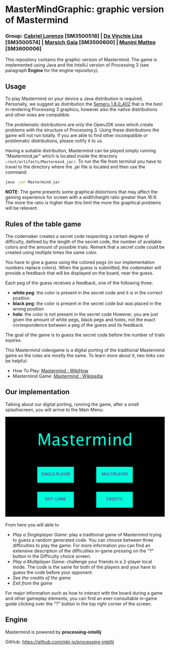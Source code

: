 # MasterMindGraphic: graphic version of Mastermind
### Group: [Cabriel Lorenzo](https://github.com/lcabriel) [SM3500518] | [Da Vinchie Lisa](https://github.com/LisaDaVinchie) [SM3500574] | [Marsich Gaia](https://github.com/gmarsich) [SM3500600] | [Munini Matteo](https://github.com/mmunini99) [SM3600006]

This repository contains the graphic version of Mastermind. The game is implemented using Java and the IntelliJ version of Processing 3 (see paragraph **Engine** for the engine repository).


## Usage

To play Mastermind on your device a Java distribution is required. Personally, we suggest as distribution the [Semeru 1.8.0_402](https://developer.ibm.com/languages/java/semeru-runtimes/downloads/) that is the best in rendering Processing 3 graphics, however also the native distributions and other ones are compatible.

The problematic distributions are only the OpenJDK ones which create problems with the structure of Processing 3. Using these distributions the game will not run totally. If you are able to find other incompatible or problematic distributions, please notify it to us.

Having a suitable distribution, Mastermind can be played simply running "Mastermind.jar" which is located inside the directory `~/out/artifacts/Mastermind_jar/`. To run the file from terminal you have to travel to the directory where the .jar file is located and then use the command:

```bash
java -jar Mastermind.jar
```

**NOTE**: The game presents some graphical distortions that may affect the gaming experience for screen with a width/height ratio greater than 16:9. The more the ratio is higher than this limit the more the graphical problems will be relevant.


## Rules of the table game
The codemaker creates a secret code respecting a certain degree of difficulty, defined by the length of the secret code, the number of available colors and the amount of possible trials. Remark that a secret code could be created using multiple times the same color. 

You have to give a guess using the colored pegs (in our implementation numbers replace colors). When the guess is submitted, the codemaker will provide a feedback that will be displayed on the board, near the guess.

Each peg of the guess receives a feedback, one of the following three:
- **white peg**: the color is present in the secret code and it is in the correct position
- **black peg**: the color is present in the secret code but was placed in the wrong position
- **hole**: the color is not present in the secret code
However, you are just given the amount of white pegs, black pegs and holes, not the exact correspondence between a peg of the guess and its feedback.

The goal of the game is to guess the secret code before the number of trials expires.


This Mastermind videogame is a digital porting of the traditional Mastermind game so the rules are mostly the same. To learn more about it, two links can be helpful:

- How To Play: [Mastermind : WikiHow](https://www.wikihow.com/Play-Mastermind)
- Mastermind Game: [Mastermind : Wikipedia](https://en.wikipedia.org/wiki/Mastermind_(board_game))


## Our implementation

Talking about our digital porting, running the game, after a small splashscreen, you will arrive to the Main Menu:

![App Screenshot](https://github.com/mmunini99/MasterMindGraphic/blob/main/readme_images/mainmenu.PNG)

From here you will able to

- *Play a Singleplayer Game*: play a traditional game of Mastermind trying to guess a random generated code. You can choose between three difficulties to play the game. For more information you can find an extensive description of the difficulties in-game pressing on the "?" button in the Difficulty choice screen.
- *Play a Multiplayer Game*: challenge your friends in a 2-player local mode. The code is the same for both of the players and your have to guess the code before your opponent.
- *See the credits of the game*
- *Exit from the game*

For major information such as how to interact with the board during a game and other gameplay elements, you can find an ever-consultable in-game guide clicking over the "?" button in the top right corner of the screen. 

 

## Engine

Mastermind is powered by **processing-intellij** 

GitHub: https://github.com/mkj-is/processing-intellij
